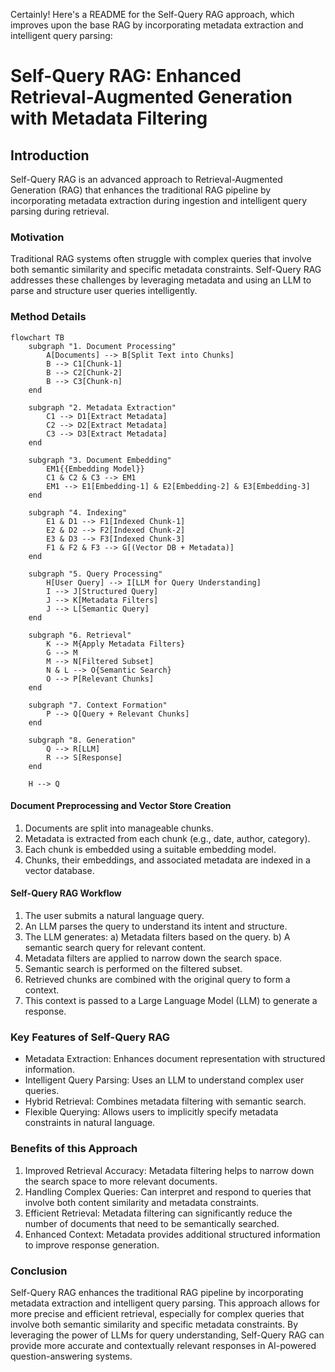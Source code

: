 Certainly! Here's a README for the Self-Query RAG approach, which improves upon the base RAG by incorporating metadata extraction and intelligent query parsing:

# Self-Query RAG: Enhanced Retrieval-Augmented Generation with Metadata Filtering

## Introduction

Self-Query RAG is an advanced approach to Retrieval-Augmented Generation (RAG) that enhances the traditional RAG pipeline by incorporating metadata extraction during ingestion and intelligent query parsing during retrieval.

### Motivation

Traditional RAG systems often struggle with complex queries that involve both semantic similarity and specific metadata constraints. Self-Query RAG addresses these challenges by leveraging metadata and using an LLM to parse and structure user queries intelligently.

### Method Details

```mermaid
flowchart TB
    subgraph "1. Document Processing"
        A[Documents] --> B[Split Text into Chunks]
        B --> C1[Chunk-1]
        B --> C2[Chunk-2]
        B --> C3[Chunk-n]
    end

    subgraph "2. Metadata Extraction"
        C1 --> D1[Extract Metadata]
        C2 --> D2[Extract Metadata]
        C3 --> D3[Extract Metadata]
    end

    subgraph "3. Document Embedding"
        EM1{{Embedding Model}}
        C1 & C2 & C3 --> EM1
        EM1 --> E1[Embedding-1] & E2[Embedding-2] & E3[Embedding-3]
    end

    subgraph "4. Indexing"
        E1 & D1 --> F1[Indexed Chunk-1]
        E2 & D2 --> F2[Indexed Chunk-2]
        E3 & D3 --> F3[Indexed Chunk-3]
        F1 & F2 & F3 --> G[(Vector DB + Metadata)]
    end

    subgraph "5. Query Processing"
        H[User Query] --> I[LLM for Query Understanding]
        I --> J[Structured Query]
        J --> K[Metadata Filters]
        J --> L[Semantic Query]
    end

    subgraph "6. Retrieval"
        K --> M{Apply Metadata Filters}
        G --> M
        M --> N[Filtered Subset]
        N & L --> O{Semantic Search}
        O --> P[Relevant Chunks]
    end

    subgraph "7. Context Formation"
        P --> Q[Query + Relevant Chunks]
    end

    subgraph "8. Generation"
        Q --> R[LLM]
        R --> S[Response]
    end

    H --> Q
```

#### Document Preprocessing and Vector Store Creation

1. Documents are split into manageable chunks.
2. Metadata is extracted from each chunk (e.g., date, author, category).
3. Each chunk is embedded using a suitable embedding model.
4. Chunks, their embeddings, and associated metadata are indexed in a vector database.

#### Self-Query RAG Workflow

1. The user submits a natural language query.
2. An LLM parses the query to understand its intent and structure.
3. The LLM generates:
   a) Metadata filters based on the query.
   b) A semantic search query for relevant content.
4. Metadata filters are applied to narrow down the search space.
5. Semantic search is performed on the filtered subset.
6. Retrieved chunks are combined with the original query to form a context.
7. This context is passed to a Large Language Model (LLM) to generate a response.

### Key Features of Self-Query RAG

- Metadata Extraction: Enhances document representation with structured information.
- Intelligent Query Parsing: Uses an LLM to understand complex user queries.
- Hybrid Retrieval: Combines metadata filtering with semantic search.
- Flexible Querying: Allows users to implicitly specify metadata constraints in natural language.

### Benefits of this Approach

1. Improved Retrieval Accuracy: Metadata filtering helps to narrow down the search space to more relevant documents.
2. Handling Complex Queries: Can interpret and respond to queries that involve both content similarity and metadata constraints.
3. Efficient Retrieval: Metadata filtering can significantly reduce the number of documents that need to be semantically searched.
4. Enhanced Context: Metadata provides additional structured information to improve response generation.

### Conclusion

Self-Query RAG enhances the traditional RAG pipeline by incorporating metadata extraction and intelligent query parsing. This approach allows for more precise and efficient retrieval, especially for complex queries that involve both semantic similarity and specific metadata constraints. By leveraging the power of LLMs for query understanding, Self-Query RAG can provide more accurate and contextually relevant responses in AI-powered question-answering systems.